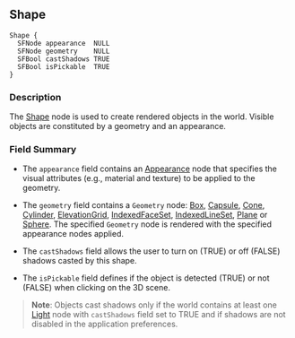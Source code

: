 ## Shape

```
Shape {
  SFNode appearance  NULL
  SFNode geometry    NULL
  SFBool castShadows TRUE
  SFBool isPickable  TRUE
}
```

### Description

The [Shape](#shape) node is used to create rendered objects in the world.
Visible objects are constituted by a geometry and an appearance.

### Field Summary

- The `appearance` field contains an [Appearance](appearance.md) node that specifies the visual attributes (e.g., material and texture) to be applied to the geometry.

- The `geometry` field contains a `Geometry` node: [Box](box.md), [Capsule](capsule.md), [Cone](cone.md), [Cylinder](cylinder.md), [ElevationGrid](elevationgrid.md), [IndexedFaceSet](indexedfaceset.md), [IndexedLineSet](indexedlineset.md), [Plane](plane.md) or [Sphere](sphere.md).
The specified `Geometry` node is rendered with the specified appearance nodes applied.

- The `castShadows` field allows the user to turn on (TRUE) or off (FALSE) shadows casted by this shape.

- The `isPickable` field defines if the object is detected (TRUE) or not (FALSE) when clicking on the 3D scene.

> **Note**: Objects cast shadows only if the world contains at least one [Light](light.md) node with `castShadows` field set to TRUE and if shadows are not disabled in the application preferences.
